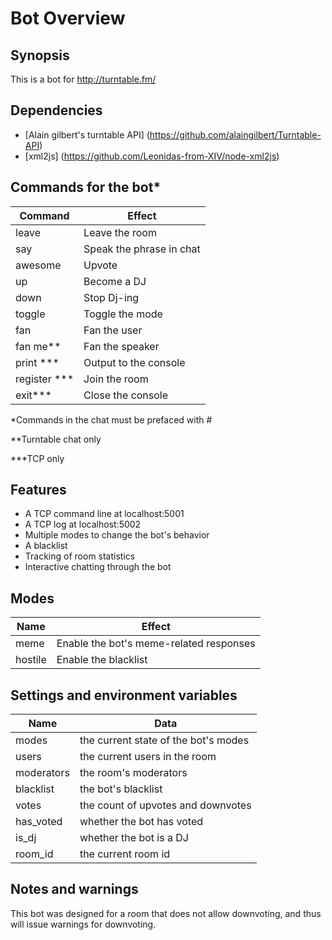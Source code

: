 ﻿
# Bot Overview #

## Synopsis ##

This is a bot for http://turntable.fm/

## Dependencies ##
- [Alain gilbert's turntable API] (https://github.com/alaingilbert/Turntable-API)
- [xml2js] (https://github.com/Leonidas-from-XIV/node-xml2js)

## Commands for the bot\* ##
| **Command**                 | **Effect**                             |
| --------------------------- | -------------------------------------  |
|  leave                      |  Leave the room                        |
|  say _<something>_          |  Speak the phrase <something> in chat  |
|  awesome                    |  Upvote                                | 
|  up                         |  Become a DJ                           |
|  down                       |  Stop Dj-ing                           |
|  toggle _<mode>_            |  Toggle the mode <mode>                |
|  fan _<user>_               |  Fan the user <user>                   |
|  fan me\*\*                 |  Fan the speaker                       |
|  print _<setting>_\*\*\*    |  Output <setting> to the console       |
|  register _<roomid>_\*\*\*  |  Join the room <roomid>                |
|  exit\*\*\*                 |  Close the console                     |

\*Commands in the chat must be prefaced with \#

\*\*Turntable chat only

\*\*\*TCP only

## Features ##
- A TCP command line at localhost:5001
- A TCP log at localhost:5002
- Multiple modes to change the bot's behavior
- A blacklist
- Tracking of room statistics
- Interactive chatting through the bot

## Modes ##
| **Name**  | **Effect**                                |
| --------- | ----------------------------------------- |
|  meme     |  Enable the bot's meme-related responses  |
|  hostile  |  Enable the blacklist                     |

## Settings and environment variables ##
| **Name**     | **Data**                               |
| ------------ | -------------------------------------- |
|  modes       |  the current state of the bot's modes  |
|  users       |  the current users in the room         |
|  moderators  |  the room's moderators                 |
|  blacklist   |  the bot's blacklist                   |
|  votes       |  the count of upvotes and downvotes    |
|  has_voted   |  whether the bot has voted             |
|  is_dj       |  whether the bot is a DJ               |
|  room_id     |  the current room id                   |

## Notes and warnings ##

This bot was designed for a room that does not allow downvoting, and thus will issue warnings for downvoting.
